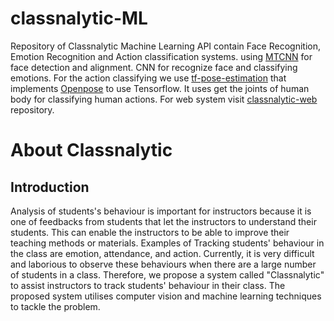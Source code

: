 # classnalytic-ML
Repository of Classnalytic Machine Learning API contain Face Recognition, Emotion Recognition and Action classification systems. using [MTCNN](https://kpzhang93.github.io/MTCNN_face_detection_alignment/index.html) for face detection and alignment. CNN for recognize face and classifying emotions. For the action classifying we use [tf-pose-estimation](https://github.com/ildoonet/tf-pose-estimation) that implements [Openpose](https://github.com/CMU-Perceptual-Computing-Lab/openpose) to use Tensorflow. It uses get the joints of human body for classifying human actions. For web system visit [classnalytic-web](https://github.com/wiput1999/classnalytic-web) repository.

# About Classnalytic
## Introduction
Analysis of students's behaviour is important for instructors because it is one of feedbacks from students that let the instructors to understand their students. This can enable the instructors to be able to improve their teaching methods or materials. Examples of Tracking students' behaviour in the class are emotion, attendance, and action. Currently, it is very difficult and  laborious to observe these behaviours when there are a large number of students in a class. Therefore, we propose a system called "Classnalytic" to assist instructors to track students' behaviour in their class. The proposed system utilises computer vision and machine learning techniques to tackle the problem.


